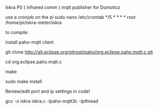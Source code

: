 Iskra P0 ( infrared comm ) mqtt publisher for Domoticz

use a cronjob on the pi
sudo nano /etc/crontab
*/5 * * * * root /home/pi/iskra-meter/iskra

to compile:

install paho-mqtt client

git clone http://git.eclipse.org/gitroot/paho/org.eclipse.paho.mqtt.c.git

cd org.eclipse.paho.mqtt.c

make

sudo make install


Review/edit port and ip settings in code!


gcc -o iskra iskra.c -lpaho-mqtt3c  -lpthread
